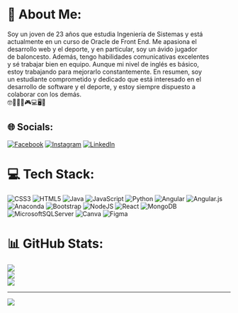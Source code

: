 # 💫 About Me:
Soy un joven de 23 años que estudia Ingeniería de Sistemas y está <br>actualmente en un curso de Oracle de Front End. Me apasiona el <br>desarrollo web y el deporte, y en particular, soy un ávido jugador <br>de baloncesto. Además, tengo habilidades comunicativas excelentes <br>y sé trabajar bien en equipo. Aunque mi nivel de inglés es básico, <br>estoy trabajando para mejorarlo constantemente. En resumen, soy <br>un estudiante comprometido y dedicado que está interesado en el <br>desarrollo de software y el deporte, y estoy siempre dispuesto a <br>colaborar con los demás.<br>🤓🏀🏃‍♂🎮💻🖥💾


## 🌐 Socials:
[![Facebook](https://img.shields.io/badge/Facebook-%231877F2.svg?logo=Facebook&logoColor=white)](https://facebook.com/luisldra) [![Instagram](https://img.shields.io/badge/Instagram-%23E4405F.svg?logo=Instagram&logoColor=white)](https://instagram.com/luisda_1011) [![LinkedIn](https://img.shields.io/badge/LinkedIn-%230077B5.svg?logo=linkedin&logoColor=white)](https://linkedin.com/in/luisldra) 

# 💻 Tech Stack:
![CSS3](https://img.shields.io/badge/css3-%231572B6.svg?style=for-the-badge&logo=css3&logoColor=white) ![HTML5](https://img.shields.io/badge/html5-%23E34F26.svg?style=for-the-badge&logo=html5&logoColor=white) ![Java](https://img.shields.io/badge/java-%23ED8B00.svg?style=for-the-badge&logo=java&logoColor=white) ![JavaScript](https://img.shields.io/badge/javascript-%23323330.svg?style=for-the-badge&logo=javascript&logoColor=%23F7DF1E) ![Python](https://img.shields.io/badge/python-3670A0?style=for-the-badge&logo=python&logoColor=ffdd54) ![Angular](https://img.shields.io/badge/angular-%23DD0031.svg?style=for-the-badge&logo=angular&logoColor=white) ![Angular.js](https://img.shields.io/badge/angular.js-%23E23237.svg?style=for-the-badge&logo=angularjs&logoColor=white) ![Anaconda](https://img.shields.io/badge/Anaconda-%2344A833.svg?style=for-the-badge&logo=anaconda&logoColor=white) ![Bootstrap](https://img.shields.io/badge/bootstrap-%23563D7C.svg?style=for-the-badge&logo=bootstrap&logoColor=white) ![NodeJS](https://img.shields.io/badge/node.js-6DA55F?style=for-the-badge&logo=node.js&logoColor=white) ![React](https://img.shields.io/badge/react-%2320232a.svg?style=for-the-badge&logo=react&logoColor=%2361DAFB) ![MongoDB](https://img.shields.io/badge/MongoDB-%234ea94b.svg?style=for-the-badge&logo=mongodb&logoColor=white) ![MicrosoftSQLServer](https://img.shields.io/badge/Microsoft%20SQL%20Sever-CC2927?style=for-the-badge&logo=microsoft%20sql%20server&logoColor=white) ![Canva](https://img.shields.io/badge/Canva-%2300C4CC.svg?style=for-the-badge&logo=Canva&logoColor=white) 	![Figma](https://img.shields.io/badge/figma-%23F24E1E.svg?style=for-the-badge&logo=figma&logoColor=white)
# 📊 GitHub Stats:
![](https://github-readme-stats.vercel.app/api?username=luisldra&theme=dark&hide_border=false&include_all_commits=false&count_private=false)<br/>
![](https://github-readme-streak-stats.herokuapp.com/?user=luisldra&theme=dark&hide_border=false)<br/>
![](https://github-readme-stats.vercel.app/api/top-langs/?username=luisldra&theme=dark&hide_border=false&include_all_commits=false&count_private=false&layout=compact)

---
[![](https://visitcount.itsvg.in/api?id=luisldra&icon=0&color=0)](https://visitcount.itsvg.in)

<!-- Proudly created with GPRM ( https://gprm.itsvg.in ) -->
